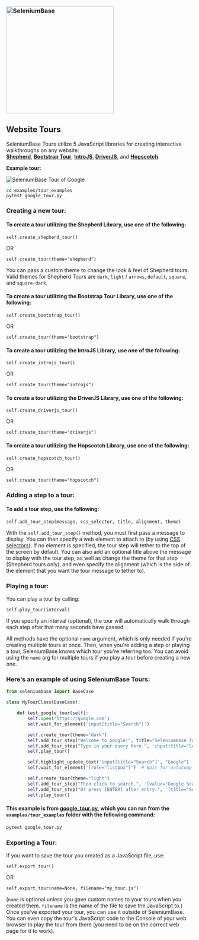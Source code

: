 <h3 align="left"><img src="https://cdn2.hubspot.net/hubfs/100006/images/super_logo_sb23.png" alt="SeleniumBase" width="290" /></h3>

## Website Tours

SeleniumBase Tours utilize 5 JavaScript libraries for creating interactive walkthroughs on any website:<br>**[Shepherd](https://shepherdjs.dev/)**, **[Bootstrap Tour](http://bootstraptour.com/)**, **[IntroJS](https://introjs.com/)**, **[DriverJS](https://kamranahmed.info/driver.js/)**, and **[Hopscotch](https://linkedinattic.github.io/hopscotch/)**.

**Example tour:**

<img src="https://cdn2.hubspot.net/hubfs/100006/google_tour_3.gif" title="SeleniumBase Tour of Google"><br>
```
cd examples/tour_examples
pytest google_tour.py
```


### Creating a new tour:

#### To create a tour utilizing the Shepherd Library, use one of the following:

``self.create_shepherd_tour()``

OR

``self.create_tour(theme="shepherd")``

You can pass a custom theme to change the look & feel of Shepherd tours. Valid themes for Shepherd Tours are ``dark``, ``light`` / ``arrows``, ``default``, ``square``, and ``square-dark``.

#### To create a tour utilizing the Bootstrap Tour Library, use one of the following:

``self.create_bootstrap_tour()``

OR

``self.create_tour(theme="bootstrap")``

#### To create a tour utilizing the IntroJS Library, use one of the following:

``self.create_introjs_tour()``

OR

``self.create_tour(theme="introjs")``

#### To create a tour utilizing the DriverJS Library, use one of the following:

``self.create_driverjs_tour()``

OR

``self.create_tour(theme="driverjs")``

#### To create a tour utilizing the Hopscotch Library, use one of the following:

``self.create_hopscotch_tour()``

OR

``self.create_tour(theme="hopscotch")``

### Adding a step to a tour:

#### To add a tour step, use the following:

``self.add_tour_step(message, css_selector, title, alignment, theme)``

With the ``self.add_tour_step()`` method, you must first pass a message to display. You can then specify a web element to attach to (by using [CSS selectors](https://www.w3schools.com/cssref/css_selectors.asp)). If no element is specified, the tour step will tether to the top of the screen by default. You can also add an optional title above the message to display with the tour step, as well as change the theme for that step (Shepherd tours only), and even specify the alignment (which is the side of the element that you want the tour message to tether to).


### Playing a tour:

You can play a tour by calling:

``self.play_tour(interval)``

 If you specify an interval (optional), the tour will automatically walk through each step after that many seconds have passed.


All methods have the optional ``name`` argument, which is only needed if you're creating multiple tours at once. Then, when you're adding a step or playing a tour, SeleniumBase knows which tour you're referring too. You can avoid using the ``name`` arg for multiple tours if you play a tour before creating a new one.

### Here's an example of using SeleniumBase Tours:

```python
from seleniumbase import BaseCase

class MyTourClass(BaseCase):

    def test_google_tour(self):
        self.open('https://google.com')
        self.wait_for_element('input[title="Search"]')

        self.create_tour(theme="dark")
        self.add_tour_step("Welcome to Google!", title="SeleniumBase Tours")
        self.add_tour_step("Type in your query here.", 'input[title="Search"]')
        self.play_tour()

        self.highlight_update_text('input[title="Search"]', "Google")
        self.wait_for_element('[role="listbox"]')  # Wait for autocomplete

        self.create_tour(theme="light")
        self.add_tour_step("Then click to search.", '[value="Google Search"]')
        self.add_tour_step("Or press [ENTER] after entry.", '[title="Search"]')
        self.play_tour()
```

#### This example is from [google_tour.py](https://github.com/seleniumbase/SeleniumBase/blob/master/examples/tour_examples/google_tour.py), which you can run from the ``examples/tour_examples`` folder with the following command:

```bash
pytest google_tour.py
```

### Exporting a Tour:

If you want to save the tour you created as a JavaScript file, use:

``self.export_tour()``

OR

``self.export_tour(name=None, filename="my_tour.js")``

(``name`` is optional unless you gave custom names to your tours when you created them. ``filename`` is the name of the file to save the JavaScript to.) Once you've exported your tour, you can use it outside of SeleniumBase. You can even copy the tour's JavaScript code to the Console of your web browser to play the tour from there (you need to be on the correct web page for it to work).
